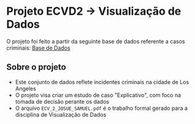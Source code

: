 # Projeto ECVD2 -> Visualização de Dados
O projeto foi feito a partir da seguinte base de dados referente a casos criminais: 
[Base de Dados](https://data.lacity.org/Public-Safety/Crime-Data-from-2020-to-Present/2nrs-mtv8/about_data)

## Sobre o projeto
- Este conjunto de dados reflete incidentes criminais na cidade de Los Angeles
- O projeto visa criar um estudo de caso "Explicativo", com foco na tomada de decisão perante os dados
- O arquivo `ECV_2_JOSUE_SAMUEL.pdf` é o trabalho formal gerado para a disciplina de Visualização de Dados




